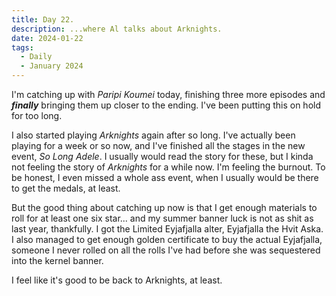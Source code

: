 ```yaml
---
title: Day 22.
description: ...where Al talks about Arknights.
date: 2024-01-22
tags: 
  - Daily
  - January 2024
---
```


I'm catching up with *Paripi Koumei* today, finishing three more episodes and ***finally*** bringing them up closer to the ending. I've been putting this on hold for too long.

I also started playing *Arknights* again after so long. I've actually been playing for a week or so now, and I've finished all the stages in the new event, *So Long Adele*. I usually would read the story for these, but I kinda not feeling the story of *Arknights* for a while now. I'm feeling the burnout. To be honest, I even missed a whole ass event, when I usually would be there to get the medals, at least.

But the good thing about catching up now is that I get enough materials to roll for at least one six star... and my summer banner luck is not as shit as last year, thankfully. I got the Limited Eyjafjalla alter, Eyjafjalla the Hvit Aska. I also managed to get enough golden certificate to buy the actual Eyjafjalla, someone I never rolled on all the rolls I've had before she was sequestered into the kernel banner.

I feel like it's good to be back to Arknights, at least.

